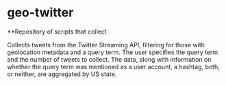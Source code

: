geo-twitter
===========
**Repository of scripts that collect

Collects tweets from the Twitter Streaming API, filtering for
those with geolocation metadata and a query term. The user specifies the query
term and the number of tweets to collect. The data, along with information on
whether the query term was mentioned as a user account, a hashtag, both, or
neither, are aggregated by US state.
